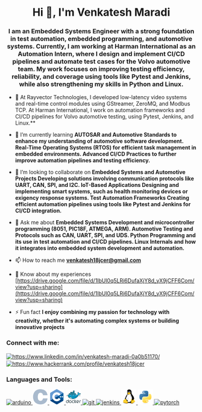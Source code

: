 <h1 align="center">Hi 👋, I'm Venkatesh Maradi</h1>
<h3 align="center">I am an Embedded Systems Engineer with a strong foundation in test automation, embedded programming, and automotive systems. Currently, I am working at Harman International as an Automation Intern, where I design and implement CI/CD pipelines and automate test cases for the Volvo automotive team. My work focuses on improving testing efficiency, reliability, and coverage using tools like Pytest and Jenkins, while also strengthening my skills in Python and Linux.</h3>

- 🔭 At Rayvector Technologies, I developed low-latency video systems and real-time control modules using GStreamer, ZeroMQ, and Modbus TCP. At Harman International, I work on automation frameworks and CI/CD pipelines for Volvo automotive testing, using Pytest, Jenkins, and Linux.**

- 🌱 I’m currently learning **AUTOSAR and Automotive Standards to enhance my understanding of automotive software development. Real-Time Operating Systems (RTOS) for efficient task management in embedded environments. Advanced CI/CD Practices to further improve automation pipelines and testing efficiency.**

- 👯 I’m looking to collaborate on **Embedded Systems and Automotive Projects Developing solutions involving communication protocols like UART, CAN, SPI, and I2C. IoT-Based Applications Designing and implementing smart systems, such as health monitoring devices or exigency response systems. Test Automation Frameworks Creating efficient automation pipelines using tools like Pytest and Jenkins for CI/CD integration.**

- 💬 Ask me about **Embedded Systems Development and microcontroller programming (8051, PIC18F, ATMEGA, ARM). Automotive Testing and Protocols such as CAN, UART, SPI, and UDS. Python Programming and its use in test automation and CI/CD pipelines. Linux Internals and how it integrates into embedded system development and automation.**

- 📫 How to reach me **venkatesh18jcer@gmail.com**

- 📄 Know about my experiences [https://drive.google.com/file/d/1lbUl0q5LRi6DufaXjY8d_yX9jCFF6Com/view?usp=sharing](https://drive.google.com/file/d/1lbUl0q5LRi6DufaXjY8d_yX9jCFF6Com/view?usp=sharing)

- ⚡ Fun fact **I enjoy combining my passion for technology with creativity, whether it's automating complex systems or building innovative projects**

<h3 align="left">Connect with me:</h3>
<p align="left">
<a href="https://linkedin.com/in/https://www.linkedin.com/in/venkatesh-maradi-0a0b51170/" target="blank"><img align="center" src="https://raw.githubusercontent.com/rahuldkjain/github-profile-readme-generator/master/src/images/icons/Social/linked-in-alt.svg" alt="https://www.linkedin.com/in/venkatesh-maradi-0a0b51170/" height="30" width="40" /></a>
<a href="https://www.hackerrank.com/https://www.hackerrank.com/profile/venkatesh18jcer" target="blank"><img align="center" src="https://raw.githubusercontent.com/rahuldkjain/github-profile-readme-generator/master/src/images/icons/Social/hackerrank.svg" alt="https://www.hackerrank.com/profile/venkatesh18jcer" height="30" width="40" /></a>
</p>

<h3 align="left">Languages and Tools:</h3>
<p align="left"> <a href="https://www.arduino.cc/" target="_blank" rel="noreferrer"> <img src="https://cdn.worldvectorlogo.com/logos/arduino-1.svg" alt="arduino" width="40" height="40"/> </a> <a href="https://www.cprogramming.com/" target="_blank" rel="noreferrer"> <img src="https://raw.githubusercontent.com/devicons/devicon/master/icons/c/c-original.svg" alt="c" width="40" height="40"/> </a> <a href="https://www.w3schools.com/cpp/" target="_blank" rel="noreferrer"> <img src="https://raw.githubusercontent.com/devicons/devicon/master/icons/cplusplus/cplusplus-original.svg" alt="cplusplus" width="40" height="40"/> </a> <a href="https://www.docker.com/" target="_blank" rel="noreferrer"> <img src="https://raw.githubusercontent.com/devicons/devicon/master/icons/docker/docker-original-wordmark.svg" alt="docker" width="40" height="40"/> </a> <a href="https://git-scm.com/" target="_blank" rel="noreferrer"> <img src="https://www.vectorlogo.zone/logos/git-scm/git-scm-icon.svg" alt="git" width="40" height="40"/> </a> <a href="https://www.jenkins.io" target="_blank" rel="noreferrer"> <img src="https://www.vectorlogo.zone/logos/jenkins/jenkins-icon.svg" alt="jenkins" width="40" height="40"/> </a> <a href="https://www.linux.org/" target="_blank" rel="noreferrer"> <img src="https://raw.githubusercontent.com/devicons/devicon/master/icons/linux/linux-original.svg" alt="linux" width="40" height="40"/> </a> <a href="https://www.python.org" target="_blank" rel="noreferrer"> <img src="https://raw.githubusercontent.com/devicons/devicon/master/icons/python/python-original.svg" alt="python" width="40" height="40"/> </a> <a href="https://pytorch.org/" target="_blank" rel="noreferrer"> <img src="https://www.vectorlogo.zone/logos/pytorch/pytorch-icon.svg" alt="pytorch" width="40" height="40"/> </a> </p>
